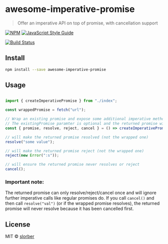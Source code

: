 # awesome-imperative-promise

> Offer an imperative API on top of promise, with cancellation support

[![NPM](https://img.shields.io/npm/v/awesome-imperative-promise.svg)](https://www.npmjs.com/package/awesome-imperative-promise) [![JavaScript Style Guide](https://img.shields.io/badge/code_style-standard-brightgreen.svg)](https://standardjs.com)

[![Build Status](https://travis-ci.com/slorber/awesome-imperative-promise.svg?branch=master)](https://travis-ci.com/slorber/awesome-imperative-promise)

## Install

```bash
npm install --save awesome-imperative-promise
```

## Usage

```js

import { createImperativePromise } from "./index";

const wrappedPromise = fetch("url");

// Wrap an existing promise and expose some additional imperative methods
// The existingPromise paramter is optional and the returned promise with resolve/reject when the existing promise do
const { promise, resolve, reject, cancel } = () => createImperativePromise(wrappedPromise);

// will make the returned promise resolved (not the wrapped one)
resolve("some value");

// will make the returned promise reject (not the wrapped one)
reject(new Error(":s"));

// will ensure the returned promise never resolves or reject
cancel();
```

### Important note:

The returned promise can only resolve/reject/cancel once and will ignore further imperative calls like regular promises do.
If you call `cancel()` and then call `resolve("val")` (or if the wrapped promise resolves), the returned promise will never resolve because it has been cancelled first.


## License

MIT © [slorber](https://github.com/slorber)
